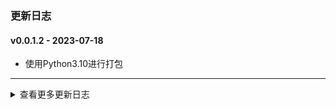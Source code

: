 ### 更新日志

#### v0.0.1.2 - 2023-07-18
* 使用Python3.10进行打包
---


<details onclose>

#### v0.0.1.1 - 2023-07-17
* ubuntu20.04版本使用Docker镜像打包
---

#### v0.0.1.0 - 2023-07-17
* ubuntu20.04版本使用Docker镜像打包
---

#### v0.0.0.9 - 2023-07-17
* ubuntu20.04默认Python版本为3.8
---


#### v0.0.0.8 - 2023-07-14
* 修改App名称为ubuntu20.04
---


#### v0.0.0.7 - 2023-07-14
* 分别使用Python3.6和Python3.10进行打包
---


#### v0.0.0.6 - 2023-07-14
* 继续使用Python3.6进行打包
---


#### v0.0.0.5 - 2023-07-10
* 头文件新增 /usr/local/opencv
---

#### v0.0.0.4 - 2023-07-07
* 解决可执行文件头文件找不到的bug
---



#### v0.0.0.3 - 2023-07-06
* 输出日志写入失败原因
---

#### v0.0.0.2 - 2023-07-05
* 支持python3.10.6打包
* 优化自动打包流程
---

#### v0.0.0.1 - 2023-07-04
* OpencvCapture视频流测试工具
* 发布自动打包
---

<summary>查看更多更新日志</summary>

</details>

